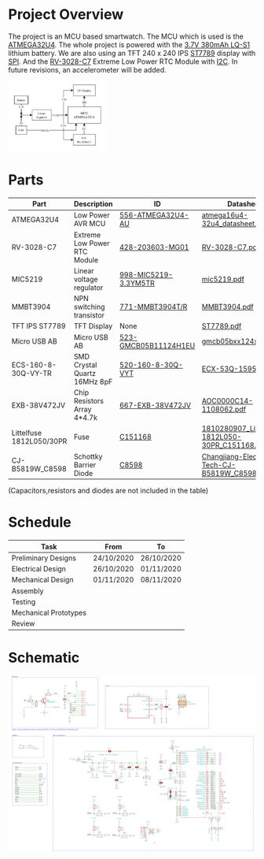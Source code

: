 
Project Overview
========

The project is an MCU based smartwatch. The MCU which is used is the [ATMEGA32U4](http://ww1.microchip.com/downloads/en/devicedoc/atmel-7766-8-bit-avr-atmega16u4-32u4_datasheet.pdf). The whole project is powered with the [3.7V 380mAh LQ-S1](https://i.ibb.co/z8Tqzwt/Capture.png) lithium battery.
We are also using an TFT 240 x 240 IPS [ST7789](https://www.rhydolabz.com/documents/33/ST7789.pdf) display with [SPI](https://fr.wikipedia.org/wiki/Serial_Peripheral_Interface). And the [RV-3028-C7](https://www.mouser.fr/datasheet/2/530/RV-3028-C7-1524919.pdf) Extreme Low Power RTC Module with [I2C](https://fr.wikipedia.org/wiki/I2C). In future revisions, an accelerometer will be added. 

<img src="https://github.com/AFLProjects/Arduino-Smart-Watch/blob/main/Mechanical%20Design/2D%20sketches/img.PNG" alt="drawing" width="200"/>

Parts
========

| Part           | Description                  | ID | Datasheet                     |
|----------------|------------------------------|----|-------------------------------|
| ATMEGA32U4     | Low Power AVR MCU            |[556-ATMEGA32U4-AU](https://www.mouser.fr/ProductDetail/Microchip-Technology-Atmel/ATMEGA32U4-AU?qs=SSucg2PyLi7mKWjHIsNJ3w%3D%3D)| [atmega16u4-32u4_datasheet.pdf](http://ww1.microchip.com/downloads/en/devicedoc/atmel-7766-8-bit-avr-atmega16u4-32u4_datasheet.pdf) |
| RV-3028-C7     | Extreme Low Power RTC Module |[428-203603-MG01](https://www.mouser.fr/ProductDetail/428-203603-MG01)| [RV-3028-C7.pdf](https://www.microcrystal.com/fileadmin/Media/Products/RTC/Datasheet/RV-3028-C7.pdf)                |
| MIC5219        | Linear voltage regulator     |[998-MIC5219-3.3YM5TR](https://www.mouser.fr/ProductDetail/998-MIC5219-3.3YM5TR)| [mic5219.pdf](https://cdn-shop.adafruit.com/product-files/3081/mic5219.pdf)                   |
| MMBT3904       | NPN switching transistor     |[771-MMBT3904T/R](https://www.mouser.fr/ProductDetail/771-MMBT3904T-R)| [MMBT3904.pdf](https://assets.nexperia.com/documents/data-sheet/MMBT3904.pdf)                  |
| TFT IPS ST7789 | TFT Display                  |None| [ST7789.pdf](https://www.rhydolabz.com/documents/33/ST7789.pdf)                    |
| Micro USB AB   | Micro USB AB                 |[523-GMCB05B11124H1EU](https://www.mouser.fr/ProductDetail/Amphenol-Commercial-Products/GMCB05B11124H1EU?qs=f9yNj16SXrIThfsveFtgfg%3D%3D)| [gmcb05bxx124xh1eu.pdf](https://www.amphenol-icc.com/media/wysiwyg/files/drawing/gmcb05bxx124xh1eu.pdf)         |
| ECS-160-8-30Q-VY-TR  | SMD Crystal Quartz 16MHz 8pF |[520-160-8-30Q-VYT](https://www.mouser.fr/ProductDetail/520-160-8-30Q-VYT)| [ECX-53Q-1595881.pdf](https://www.mouser.fr/datasheet/2/122/ECX-53Q-1595881.pdf)         |
| EXB-38V472JV   | Chip Resistors Array 4\*4.7k |[667-EXB-38V472JV](https://www.mouser.fr/ProductDetail/667-EXB-38V472JV)| [AOC0000C14-1108062.pdf](https://www.mouser.fr/datasheet/2/315/AOC0000C14-1108062.pdf)         |
| Littelfuse 1812L050/30PR | Fuse | [C151168](https://lcsc.com/product-detail/PTC-Resettable-Fuses_Littelfuse-1812L050-30PR_C151168.html/?href=jlc-SMT) | [1810280907_Littelfuse-1812L050-30PR_C151168.pdf](https://datasheet.lcsc.com/szlcsc/1810280907_Littelfuse-1812L050-30PR_C151168.pdf) |
|CJ-B5819W_C8598|Schottky Barrier Diode|[C8598](https://lcsc.com/product-detail/Schottky-Barrier-Diodes-SBD_Changjiang-Electronics-Tech-CJ-B5819W_C8598.html/?href=jlc-SMT)|[Changjiang-Electronics-Tech-CJ-B5819W_C8598.pdf](https://datasheet.lcsc.com/szlcsc/Changjiang-Electronics-Tech-CJ-B5819W_C8598.pdf)|

\(Capacitors,resistors and diodes are not included in the table\)

Schedule
========

| Task                  | From       | To         |
|-----------------------|------------|------------|
| Preliminary Designs   | 24/10/2020 | 26/10/2020 |
| Electrical Design     | 26/10/2020 | 01/11/2020 |
| Mechanical Design     | 01/11/2020 | 08/11/2020 |
| Assembly              |            |            |
| Testing               |            |            |
| Mechanical Prototypes |            |            |
| Review                |            |            |				|

Schematic
========

![](https://github.com/AFLProjects/Arduino-Smart-Watch/blob/main/img/schematic.PNG)